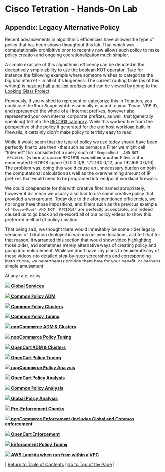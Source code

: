 # Cisco Tetration - Hands-On Lab
  
## Appendix: Legacy Alternative Policy
  
Recent advancements in algorithmic efficencies have allowed the type of policy that has been shown throughout this lab. That which was computationally prohibitive prior to recently now allows such policy to make policy creation and ongoing operationalization much simpler. 

A simple example of this algorithmic efficency can be denoted in the deceptively simple ability to use the boolean NOT operator. Take for instance the following example where someone wishes to categorize the big bad internet - in all of it's hugeness. The current routing table (as of this writing) is [nearing half a million prefixes](https://www.cidr-report.org/as2.0/) and can be viewed by going to the [Looking Glass Project](http://www.us.ntt.net/support/looking-glass/).

Previously, if you wished to represent or categorize this in Tetration, you could use the Root Scope which essentially equated to your Tenant VRF ID, and represented the whole of all Internet prefixes, however also represented your own internal corporate prefixes, as well, that (generally speaking) fell into the [RFC1918 category](https://tools.ietf.org/html/rfc1918). While this worked fine from the perspective of the policy it generated for the end host workload built-in firewalls, it certainly didn't make policy to terribly easy to read. 

While it would seem that the type of policy we use today should have been perfectly fine to use then -that such as perhaps a Filter we might call "Internet" that consisted of a query such of `'Scope=Root' AND NOT 'RFC1918'` (where of course RFC1918 was either another Filter or the enumerated RFC1918 space (10.0.0.0/8, 172.16.0.0/12, and 192.168.0.0/16). The problem was, doing this would cause an unnecessary burden on both the computational calculation as well as the overwhelming amount of IP prefixes that would need to be programed into endpoint workload firewalls. 

We could compensate for this with creative filter named apropriately, however it did mean we usually also had to use some creative policy that provided a workaround. Today due to the aforementioned efficiencies, we no longer have those impositions, and filters such as the previous example of `'Scope=Root' AND NOT 'RFC1918'` are perfectly acceptable, and indeed caused us to go back and re-record all of our policy videos to show this preferred method of policy creation. 

That being said, we thought there would innevitably be some older legacy versions of Tetration deployed in various on-prem locations, and felt that for that reason, it warranted this section that would show video highlighting those older, and sometimes merely alternative ways of creating policy and going into enforcement. While we don't have any plans to enumerate any of these videos into detailed step-by-step screenshots and corresponding instructions, we nevertheless provide them here for your benefit, or perhaps simple amusement. 

At any rate, enjoy. 


<a href="https://cisco-tetration-hol-content.s3.amazonaws.com/videos/legacy/08_global_services.mp4" style="font-weight:bold"><img src="https://tetration.guru/labguide/diagrams/images/video_icon_mini.png"> Global Services</a>


<a href="https://cisco-tetration-hol-content.s3.amazonaws.com/videos/legacy/09_common_pol_ADM_begin.mp4" style="font-weight:bold"><img src="https://tetration.guru/labguide/diagrams/images/video_icon_mini.png"> Common Policy ADM</a>


<a href="https://cisco-tetration-hol-content.s3.amazonaws.com/videos/legacy/10_common_pol_ADM_clusters.mp4" style="font-weight:bold"><img src="https://tetration.guru/labguide/diagrams/images/video_icon_mini.png"> Common Policy Clusters</a>


<a href="https://cisco-tetration-hol-content.s3.amazonaws.com/videos/legacy/11_common_policy_tuning.mp4" style="font-weight:bold"><img src="https://tetration.guru/labguide/diagrams/images/video_icon_mini.png"> Common Policy Tuning</a>


<a href="https://cisco-tetration-hol-content.s3.amazonaws.com/videos/legacy/12_nopcommerce_adm_clusters.mp4" style="font-weight:bold"><img src="https://tetration.guru/labguide/diagrams/images/video_icon_mini.png"> nopCommerce ADM & Clusters</a>


<a href="https://cisco-tetration-hol-content.s3.amazonaws.com/videos/legacy/13_nopcommerce_policy_tuning.mp4" style="font-weight:bold"><img src="https://tetration.guru/labguide/diagrams/images/video_icon_mini.png"> nopCommerce Policy Tuning</a>


<a href="https://cisco-tetration-hol-content.s3.amazonaws.com/videos/legacy/14_opencart_adm_clusters.mp4" style="font-weight:bold"><img src="https://tetration.guru/labguide/diagrams/images/video_icon_mini.png"> OpenCart ADM & Clusters</a>


<a href="https://cisco-tetration-hol-content.s3.amazonaws.com/videos/legacy/15_opencart_policy_tuning.mp4" style="font-weight:bold"><img src="https://tetration.guru/labguide/diagrams/images/video_icon_mini.png"> OpenCart Policy Tuning</a>


<a href="https://cisco-tetration-hol-content.s3.amazonaws.com/videos/legacy/16_nopcommerce_policy_analysis.mp4" style="font-weight:bold"><img src="https://tetration.guru/labguide/diagrams/images/video_icon_mini.png"> nopCommerce Policy Analysis</a>


<a href="https://cisco-tetration-hol-content.s3.amazonaws.com/videos/legacy/17_opencart_policy_analysis.mp4" style="font-weight:bold"><img src="https://tetration.guru/labguide/diagrams/images/video_icon_mini.png"> OpenCart Policy Analysis</a>


<a href="https://cisco-tetration-hol-content.s3.amazonaws.com/videos/legacy/18_common_policy_analysis.mp4" style="font-weight:bold"><img src="https://tetration.guru/labguide/diagrams/images/video_icon_mini.png"> Common Policy Analysis</a>


<a href="https://cisco-tetration-hol-content.s3.amazonaws.com/videos/legacy/19_global_policy_analysis.mp4" style="font-weight:bold"><img src="https://tetration.guru/labguide/diagrams/images/video_icon_mini.png"> Global Policy Analysis</a>


<a href="https://cisco-tetration-hol-content.s3.amazonaws.com/videos/legacy/20_pre_enforcement_checks.mp4" style="font-weight:bold"><img src="https://tetration.guru/labguide/diagrams/images/video_icon_mini.png"> Pre-Enforcement Checks</a>


<a href="https://cisco-tetration-hol-content.s3.amazonaws.com/videos/legacy/21_enforcement_nopcommerce.mp4" style="font-weight:bold"><img src="https://tetration.guru/labguide/diagrams/images/video_icon_mini.png"> nopCommerce Enforcement (includes Global and Common enforcement)</a>


<a href="https://cisco-tetration-hol-content.s3.amazonaws.com/videos/legacy/22_enforcement_opencart.mp4" style="font-weight:bold"><img src="https://tetration.guru/labguide/diagrams/images/video_icon_mini.png"> OpenCart Enforcement</a>


<a href="https://cisco-tetration-hol-content.s3.amazonaws.com/videos/legacy/23_enforcement_tuning.mp4" style="font-weight:bold"><img src="https://tetration.guru/labguide/diagrams/images/video_icon_mini.png"> Enforcement Policy Tuning</a>

<a href="https://cisco-tetration-hol-content.s3.amazonaws.com/videos/legacy/24_aws_lambda.mp4" style="font-weight:bold" title="AWS Lambda"><img src="https://tetration.guru/labguide/diagrams/images/video_icon_mini.png"> AWS Lambda when run from within a VPC</a>


| [Return to Table of Contents](https://tetration.guru/labguide/) | [Go to Top of the Page](https://tetration.guru/labguide/module27/) | 